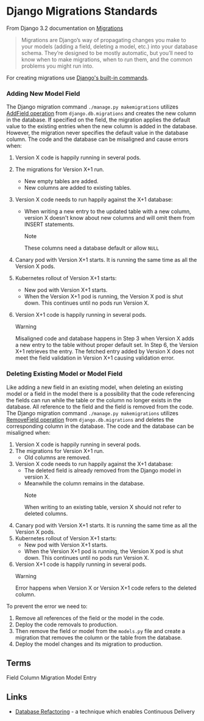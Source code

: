 # Django Migrations Standards

From Django 3.2 documentation on [Migrations][]

> Migrations are Django’s way of propagating changes you make to your models (adding a field, deleting a model, etc.) into your database schema. They’re designed to be mostly automatic, but you’ll need to know when to make migrations, when to run them, and the common problems you might run into.

For creating migrations use [Django's built-in commands][].

[Django's built-in commands]: https://docs.djangoproject.com/en/3.2/topics/migrations/#the-commands
[Migrations]: https://docs.djangoproject.com/en/3.2/topics/migrations/#module-django.db.migrations

### Adding New Model Field

The Django migration command `./manage.py makemigrations` utilizes [AddField operation][] from `django.db.migrations` and creates the new column in the database. If specified on the field, the migration applies the default value to the existing entries when the new column is added in the database. However, the migration never specifies the default value in the database column. The code and the database can be misaligned and cause errors when:

1. Version X code is happily running in several pods.
2. The migrations for Version X+1 run.
   - New empty tables are added.
   - New columns are added to existing tables.
3. Version X code needs to run happily against the X+1 database:
   - When writing a new entry to the updated table with a new column, version X doesn't know about new columns and will omit them from INSERT statements.
     > [!NOTE]
     > These columns need a database default or allow `NULL`

4. Canary pod with Version X+1 starts. It is running the same time as all the Version X pods.
5. Kubernetes rollout of Version X+1 starts:
   - New pod with Version X+1 starts.
   - When the Version X+1 pod is running, the Version X pod is shut down. This continues until no pods run Version X.
6. Version X+1 code is happily running in several pods.
   > [!WARNING]
   > Misaligned code and database happens in Step 3 when Version X adds a new entry to the table without proper default set. In Step 6, the Version X+1 retrieves the entry. The fetched entry added by Version X does not meet the field validation in Version X+1 causing validation error.

<!-- TODO: MPP-3464 Add instructions to prevent or mitigate the error while add new field -->

[AddField operation]: https://docs.djangoproject.com/en/3.2/ref/migration-operations/#addfield

### Deleting Existing Model or Model Field

Like adding a new field in an existing model, when deleting an existing model or a field in the model there is a possibility that the code referencing the fields can run while the table or the column no longer exists in the database. All reference to the field and the field is removed from the code. The Django migration command `./manage.py makemigrations` utilizes [RemoveField operation][] from `django.db.migrations` and deletes the corresponding column in the database. The code and the database can be misaligned when:

1. Version X code is happily running in several pods.
2. The migrations for Version X+1 run.
   - Old columns are removed.
3. Version X code needs to run happily against the X+1 database:
   - The deleted field is already removed from the Django model in version X.
   - Meanwhile the column remains in the database.
     > [!NOTE]
     > When writing to an existing table, version X should not refer to deleted columns.
4. Canary pod with Version X+1 starts. It is running the same time as all the Version X pods.
5. Kubernetes rollout of Version X+1 starts:
   - New pod with Version X+1 starts.
   - When the Version X+1 pod is running, the Version X pod is shut down. This continues until no pods run Version X.
6. Version X+1 code is happily running in several pods.
   > [!WARNING]
   > Error happens when Version X or Version X+1 code refers to the deleted column.

To prevent the error we need to:

1. Remove all references of the field or the model in the code.
2. Deploy the code removals to production.
3. Then remove the field or model from the `models.py` file and create a migration that removes the column or the table from the database.
4. Deploy the model changes and its migration to production.

[RemoveField operation]: https://docs.djangoproject.com/en/3.2/ref/migration-operations/#removefield

## Terms

<!-- TODO: MPP-3464 Add terminology definitions -->

Field
Column
Migration
Model
Entry

## Links

- [Database Refactoring] - a technique which enables Continuous Delivery

[Database Refactoring]: https://www.databaserefactoring.com/
